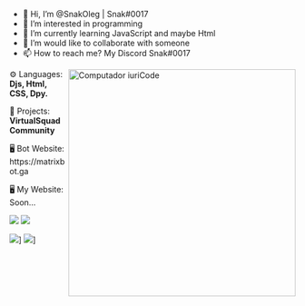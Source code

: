 - 👋 Hi, I’m @SnakOleg | Snak#0017
- 👀 I’m interested in programming
- 🌱 I’m currently learning JavaScript and maybe Html
- 💞️ I’m would like to collaborate with someone
- 📫 How to reach me? My Discord Snak#0017
<img src="https://raw.githubusercontent.com/MicaelliMedeiros/micaellimedeiros/master/image/computer-illustration.png" min-width="400px" max-width="400px" width="400px" align="right" alt="Computador iuriCode">

<p align="left">
  ⚙ Languages: <strong>Djs, Html, CSS, Dpy.</strong>
</p>
<p align="left">
  💼 Projects: <strong>VirtualSquad Community</strong>
</p>
<p align="left">
  🖥 Bot Website: https://matrixbot.ga
</p>
<p align="left">
  🖥 My Website: Soon...
</p>

<p align="left">
  <a href="https://discord.gg/cEGFgapWdm" alt="Discord server">
  <img src="https://img.shields.io/badge/-Discord Server-4328c9?style=flat-square&labelColor=4328c9&logo=discord&logoColor=white&link=LINK-DO-SEE-DISCORD" /></a>

  <a href="https://www.youtube.com/channel/UCv-5m8YDEUSCwLjM3YK-ACQ" alt="YouTube">
  <img src="https://img.shields.io/badge/-YouTube-ffffff?style=flat-square&logo=YouTube&logoColor=f71a0a&link=https://www.youtube.com/channel/UCv-5m8YDEUSCwLjM3YK-ACQ" /></a>
</p>  

![](https://github-readme-stats.vercel.app/api?username=SnakOleg&theme=great-gatsby)]
![](https://github-readme-stats.vercel.app/api/wakatime?username=SnakOleg&theme=great-gatsby)]
<!---
SnakOleg/SnakOleg is a ✨ special ✨ repository because its `README.md` (this file) appears on your GitHub profile.
You can click the Preview link to take a look at your changes.
--->
